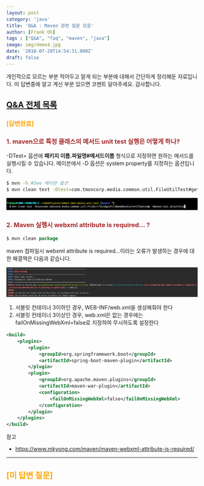 ```yaml
---
layout: post
category: 'java'
title: 'Q&A : Maven 관련 질문 모음'
author: [Frank Oh]
tags : ["Q&A", "faq", "maven", "java"]
image: img/demo4.jpg
date: '2018-07-29T14:54:31.000Z'
draft: false
---
```


개인적으로 모르는 부분 적어두고 알게 되는 부분에 대해서 간단하게 정리해둔 자료입니다.
미 답변중에 알고 계신 부분 있으면 코멘트 달아주세요. 감사합니다.

## [Q&A 전체 목록](https://blog.advenoh.pe.kr/java/QA-%EA%B0%9C%EB%B0%9C%EA%B4%80%EB%A0%A8-%EC%A7%88%EB%AC%B8-%EB%AA%A8%EC%9D%8C/)


### <span style="color:orange">[답변완료]</span>

### <span style="color:brown">1. maven으로 특정 클래스의 메서드 unit test 실행은 어떻게 하나?</span>
-DTest= 옵션에 **패키지 이름.파일명#메서드이름** 형식으로 지정하면 원하는 메서드를 실행시킬 수 있습니다. 메이븐에서 -D 옵션은 system property를 지정하는 옵션입니다. 

```bash
$ mvn -h #See 메이븐 옵션
$ mvn clean test -Dtest=com.tmoncorp.media.common.util.FileUtilTest#getFileNameBaseCurrentTimestamp -Dmaven.test.skip=true
```

![](images/QA-Maven-관련-질문-모음/image1.png)

### <span style="color:brown">2. Maven 실행시 webxml attribute is required... ?</span>

```java
$ mvn clean package
```
maven 컴파일시 webxml attribute is required...이라는 오류가 발생하는 경우에 대한 해결책은 다음과 같습니다. 

![](images/QA-Maven-관련-질문-모음/image2.png)

1. 서블릿 컨테이너 3이하인 경우, WEB-INF/web.xml을 생성해줘야 한다
2. 서블릿 컨테이너 3이상인 경우, web.xml은 없는 경우에는 failOnMissingWebXml=false로 지정하여 무시하도록 설정한다

```xml
<build>
    <plugins>
        <plugin>
            <groupId>org.springframework.boot</groupId>
            <artifactId>spring-boot-maven-plugin</artifactId>
        </plugin>
        <plugin>
            <groupId>org.apache.maven.plugins</groupId>
            <artifactId>maven-war-plugin</artifactId>
            <configuration>
                <failOnMissingWebXml>false</failOnMissingWebXml>
            </configuration>
        </plugin>
    </plugins>
</build>
```



참고

-  https://www.mkyong.com/maven/maven-webxml-attribute-is-required/

---

## <span style="color:orange">[미 답변 질문]</span>

